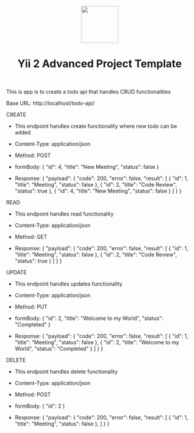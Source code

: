 <p align="center">
    <a href="https://github.com/yiisoft" target="_blank">
        <img src="https://avatars0.githubusercontent.com/u/993323" height="100px">
    </a>
    <h1 align="center">Yii 2 Advanced Project Template</h1>
    <br>
</p>

This is app is to create a todo api that handles CRUD functionalities

Base URL: http://localhost/todo-api/

CREATE
- This endpoint handles create functionality where new todo can be added

- Content-Type: application/json

- Method: 
    POST

- formBody:
{
    "id": 4,
    "title": "New Meeting",
    "status": false
}

- Response:
{
    "payload": {
        "code": 200,
        "error": false,
        "result": [
            {
                "id": 1,
                "title": "Meeting",
                "status": false
            },
            {
                "id": 2,
                "title": "Code Review",
                "status": true
            },
            {
                "id": 4,
                "title": "New Meeting",
                "status": false
            }
        ]
    }
}

READ
- This endpoint handles read functionality 

- Content-Type: application/json

- Method: 
    GET

- Response:
{
    "payload": {
        "code": 200,
        "error": false,
        "result": [
            {
                "id": 1,
                "title": "Meeting",
                "status": false
            },
            {
                "id": 2,
                "title": "Code Review",
                "status": true
            }
        ]
    }
}


UPDATE
- This endpoint handles updates functionality

- Content-Type: application/json

- Method: 
    PUT

- formBody:
{
    "id": 2,
    "title": "Welcome to my World",
    "status": "Completed"
}

- Response:
{
    "payload": {
        "code": 200,
        "error": false,
        "result": [
            {
                "id": 1,
                "title": "Meeting",
                "status": false
            },
            {
                "id": 2,
                "title": "Welcome to my World",
                "status": "Completed"
            }
        ]
    }
}


DELETE
- This endpoint handles delete functionality

- Content-Type: application/json

- Method: 
    POST

- formBody:
{
    "id": 2
}

- Response:
{
    "payload": {
        "code": 200,
        "error": false,
        "result": [
            {
                "id": 1,
                "title": "Meeting",
                "status": false
            },
        ]
    }
}
